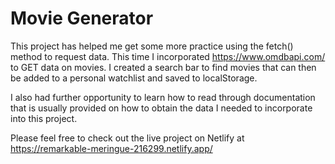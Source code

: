# Movie Generator

This project has helped me get some more practice using the fetch() method
to request data. This time I incorporated https://www.omdbapi.com/ to GET
data on movies. I created a search bar to find movies that can then be added
to a personal watchlist and saved to localStorage.

I also had further opportunity to learn how to read through documentation that
is usually provided on how to obtain the data I needed to incorporate into this project.

Please feel free to check out the live project on Netlify at https://remarkable-meringue-216299.netlify.app/
